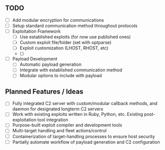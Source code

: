## TODO
- [ ] Add modular encryption for communications
- [ ] Setup standard communication method throughout protocols
- [ ] Exploitation Framework
    - [ ] Use established exploits (for now use published ones)
    - [ ] Custom exploit file/folder (set with optparse)
    - [ ] Exploit customization (LHOST, RHOST, etc)
    - [ ]
- [ ] Payload Development
    - [ ] Automatic payload generation
    - [ ] Integrate with established communication method
    - [ ] Modular options to include with payload

## Planned Features / Ideas
- [ ] Fully integrated C2 server with custom/modular callback methods, and daemon for designated longterm C2 servers
- [ ] Work with existing exploits written in Ruby, Python, etc. Existing post-exploitation tool integration
- [ ] Purpose-built exploit compiler and development tools
- [ ] Multi-target handling and fleet actions/control
- [ ] Containerization of target-handling processes to ensure host security
- [ ] Partially automate workflow of payload generation and C2 configuration